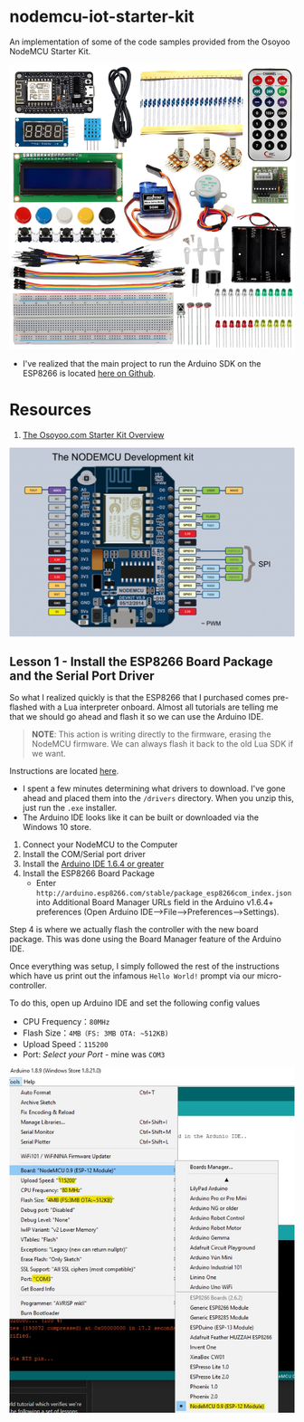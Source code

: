 # nodemcu-iot-starter-kit
An implementation of some of the code samples provided from the Osoyoo NodeMCU Starter Kit.

<img src="img/starter-kit.jpg">

* I've realized that the main project to run the Arduino SDK on the ESP8266 is located [here on Github](https://github.com/esp8266/Arduino).


# Resources

1. [The Osoyoo.com Starter Kit Overview](https://osoyoo.com/2017/05/07/osoyoo-nodemcu-iot-programming-learning-starter-kit/#3)

<img src="img/NodeMCU_v0.9_Pinout.png">


## Lesson 1 - Install the ESP8266 Board Package and the Serial Port Driver

So what I realized quickly is that the ESP8266 that I purchased comes pre-flashed with a Lua interpreter onboard. Almost all tutorials are telling me that we should go ahead and flash it so we can use the Arduino IDE. 

> **NOTE**: This action is writing directly to the firmware, erasing the NodeMCU firmware. We can always flash it back to the old Lua SDK if we want.

Instructions are located [here](https://osoyoo.com/2017/05/09/nodemcu-lesson-1-hello-worldconfig-the-ide-and-start-your-first-project/). 

* I spent a few minutes determining what drivers to download. I've gone ahead and placed them into the `/drivers` directory. When you unzip this, just run the `.exe` installer.
* The Arduino IDE looks like it can be built or downloaded via the Windows 10 store. 

1. Connect your NodeMCU to the Computer
2. Install the COM/Serial port driver
3. Install the [Arduino IDE 1.6.4 or greater](https://www.arduino.cc/en/Main/Software)
4. Install the ESP8266 Board Package
    * Enter `http://arduino.esp8266.com/stable/package_esp8266com_index.json` into Additional Board Manager URLs field in the Arduino v1.6.4+ preferences (Open Arduino IDE–>File–>Preferences–>Settings).

Step 4 is where we actually flash the controller with the new board package. This was done using the Board Manager feature of the Arduino IDE.

Once everything was setup, I simply followed the rest of the instructions which have us print out the infamous `Hello World!` prompt via our micro-controller.

To do this, open up Arduino IDE and set the following config values

* CPU Frequency：`80MHz`
* Flash Size：`4MB（FS: 3MB OTA: ~512KB)`
* Upload Speed：`115200`
* Port: *Select your Port* - mine was `COM3`

<img src="img/config.jpg">